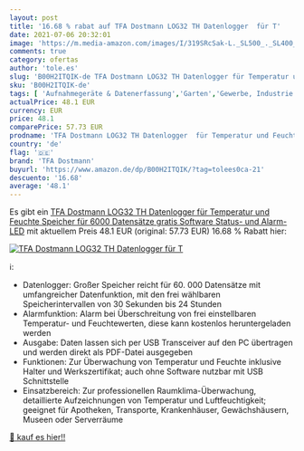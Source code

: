 ```yaml
---
layout: post
title: '16.68 % rabat auf TFA Dostmann LOG32 TH Datenlogger  für T'
date: 2021-07-06 20:32:01
image: 'https://m.media-amazon.com/images/I/319SRcSak-L._SL500_._SL400_.jpg'
comments: true
category: ofertas
author: 'tole.es'
slug: 'B00H2ITQIK-de TFA Dostmann LOG32 TH Datenlogger für Temperatur und...'
sku: 'B00H2ITQIK-de'
tags: [ 'Aufnahmegeräte & Datenerfassung','Garten','Gewerbe, Industrie & Wissenschaft','Regular Stores','Shops','Test & Messung','tfa dostmann', ]
actualPrice: 48.1 EUR
currency: EUR
price: 48.1
comparePrice: 57.73 EUR
prodname: 'TFA Dostmann LOG32 TH Datenlogger  für Temperatur und Feuchte  Speicher für 6000 Datensätze  gratis Software  Status- und Alarm-LED'
country: 'de'
flag: '🇩🇪'
brand: 'TFA Dostmann'
buyurl: 'https://www.amazon.de/dp/B00H2ITQIK/?tag=tolees0ca-21'
descuento: '16.68'
average: '48.1'
---
```


Es gibt ein [TFA Dostmann LOG32 TH Datenlogger  für Temperatur und Feuchte  Speicher für 6000 Datensätze  gratis Software  Status- und Alarm-LED](https://www.amazon.de/dp/B00H2ITQIK/?tag=tolees0ca-21) mit aktuellem Preis 48.1 EUR (original: 57.73 EUR) 16.68 % Rabatt hier:

[![TFA Dostmann LOG32 TH Datenlogger  für T](https://m.media-amazon.com/images/I/319SRcSak-L._SL500_._SL400_.jpg)](https://www.amazon.de/dp/B00H2ITQIK/?tag=tolees0ca-21)

ℹ️:

- Datenlogger: Großer Speicher reicht für 60. 000 Datensätze mit umfangreicher Datenfunktion, mit den frei wählbaren Speicherintervallen von 30 Sekunden bis 24 Stunden
- Alarmfunktion: Alarm bei Überschreitung von frei einstellbaren Temperatur- und Feuchtewerten, diese kann kostenlos heruntergeladen werden
- Ausgabe: Daten lassen sich per USB Transceiver auf den PC übertragen und werden direkt als PDF-Datei ausgegeben
- Funktionen: Zur Überwachung von Temperatur und Feuchte inklusive Halter und Werkszertifikat; auch ohne Software nutzbar mit USB Schnittstelle
- Einsatzbereich: Zur professionellen Raumklima-Überwachung, detaillierte Aufzeichnungen von Temperatur und Luftfeuchtigkeit; geeignet für Apotheken, Transporte, Krankenhäuser, Gewächshäusern, Museen oder Serverräume

[🛒 kauf es hier!!](https://www.amazon.de/dp/B00H2ITQIK/?tag=tolees0ca-21)
